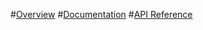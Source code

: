 #[Overview](index.md)
#[Documentation](http://msdn.com/data/ef)
#[API Reference](https://msdn.microsoft.com/library/dn223258(v=vs.113).aspx)
